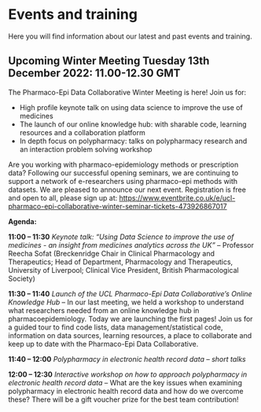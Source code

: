 # Events and training
Here you will find information about our latest and past events and training.

## Upcoming Winter Meeting Tuesday 13th December 2022: 11.00-12.30 GMT 

The Pharmaco-Epi Data Collaborative Winter Meeting is here! Join us for:
- High profile keynote talk on using data science to improve the use of medicines
- The launch of our online knowledge hub: with sharable code, learning resources and a collaboration platform
- In depth focus on polypharmacy: talks on polypharmacy research and an interaction problem solving workshop

Are you working with pharmaco-epidemiology methods or prescription data? Following our successful opening seminars, we are continuing to support a network of e-researchers using pharmaco-epi methods with datasets. We are pleased to announce our next event. Registration is free and open to all, please sign up at: https://www.eventbrite.co.uk/e/ucl-pharmaco-epi-collaborative-winter-seminar-tickets-473926867017 

**Agenda:**

**11:00 – 11:30** *Keynote talk: “Using Data Science to improve the use of medicines - an insight from medicines analytics across the UK”* –  Professor Reecha Sofat (Breckenridge Chair in Clinical Pharmacology and Therapeutics; Head of Department, Pharmacology and Therapeutics, University of Liverpool; Clinical Vice President, British Pharmacological Society)
									
**11:30 – 11:40** *Launch of the UCL Pharmaco-Epi Data Collaborative’s Online Knowledge Hub* – In our last meeting, we held a workshop to understand what researchers needed from an online knowledge hub in pharmacoepidemiology. Today we are launching the first pages! Join us for a guided tour to find code lists, data management/statistical code, information on data sources, learning resources, a place to collaborate and keep up to date with the Pharmaco-Epi Data Collaborative. 

**11:40 – 12:00** *Polypharmacy in electronic health record data – short talks*

**12:00 – 12:30** *Interactive workshop on how to approach polypharmacy in electronic health record data* – What are the key issues when examining polypharmacy in electronic health record data and how do we overcome these? There will be a gift voucher prize for the best team contribution!
